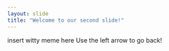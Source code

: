 ```yaml
---
layout: slide
title: "Welcome to our second slide!"
---
```

insert witty meme here 
Use the left arrow to go back!
